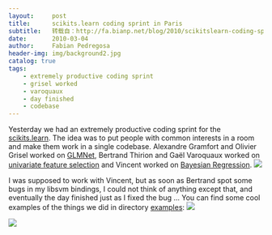 ```yaml
---
layout:     post
title:      scikits.learn coding sprint in Paris
subtitle:   转载自：http://fa.bianp.net/blog/2010/scikitslearn-coding-sprint-in-paris/
date:       2010-03-04
author:     Fabian Pedregosa
header-img: img/background2.jpg
catalog: true
tags:
    - extremely productive coding sprint
    - grisel worked
    - varoquaux
    - day finished
    - codebase
---
```


Yesterday we had an extremely productive coding sprint for the
[scikits.learn](http://scikit-learn.sf.net/.). The idea was to put people with common interests in a
room and make them work in a single codebase. Alexandre Gramfort and
Olivier Grisel worked on [GLMNet](http://scikit-learn.svn.sourceforge.net/viewvc/scikit-learn/trunk/scikits/learn/glm), Bertrand Thirion and Gaël Varoquaux
worked on [univariate feature selection](http://scikit-learn.svn.sourceforge.net/viewvc/scikit-learn/trunk/scikits/learn/feature_selection) and Vincent worked on
[Bayesian Regression](http://scikit-learn.svn.sourceforge.net/viewvc/scikit-learn/trunk/scikits/learn/bayes).
![](http://farm5.static.flickr.com/4067/4405351641_5675ba000c.jpg)


I was supposed to work
with Vincent, but as soon as Bertrand spot some bugs in my libsvm
bindings, I could not think of anything except that, and eventually the
day finished just as I fixed the bug ... You can find some cool examples
of the things we did in directory [examples](http://scikit-learn.svn.sourceforge.net/viewvc/scikit-learn/trunk/examples):
![](http://farm5.static.flickr.com/4069/4405398285_ec2e4bf805.jpg)

![](http://farm3.static.flickr.com/2707/4405404339_550bc56071.jpg)

